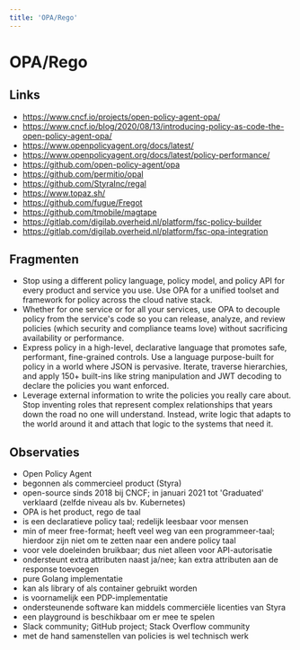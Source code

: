 ```yaml
---
title: 'OPA/Rego'
---
```


# OPA/Rego

## Links
- https://www.cncf.io/projects/open-policy-agent-opa/
- https://www.cncf.io/blog/2020/08/13/introducing-policy-as-code-the-open-policy-agent-opa/
- https://www.openpolicyagent.org/docs/latest/
- https://www.openpolicyagent.org/docs/latest/policy-performance/
- https://github.com/open-policy-agent/opa
- https://github.com/permitio/opal
- https://github.com/StyraInc/regal
- https://www.topaz.sh/
- https://github.com/fugue/Fregot
- https://github.com/tmobile/magtape
- https://gitlab.com/digilab.overheid.nl/platform/fsc-policy-builder
- https://gitlab.com/digilab.overheid.nl/platform/fsc-opa-integration

## Fragmenten
- Stop using a different policy language, policy model, and policy API for every product and service you use. Use OPA for a unified toolset and framework for policy across the cloud native stack.
- Whether for one service or for all your services, use OPA to decouple policy from the service's code so you can release, analyze, and review policies (which security and compliance teams love) without sacrificing availability or performance.
- Express policy in a high-level, declarative language that promotes safe, performant, fine-grained controls. Use a language purpose-built for policy in a world where JSON is pervasive. Iterate, traverse hierarchies, and apply 150+ built-ins like string manipulation and JWT decoding to declare the policies you want enforced.
- Leverage external information to write the policies you really care about. Stop inventing roles that represent complex relationships that years down the road no one will understand. Instead, write logic that adapts to the world around it and attach that logic to the systems that need it.

## Observaties
- Open Policy Agent
- begonnen als commercieel product (Styra)
- open-source sinds 2018 bij CNCF; in januari 2021 tot 'Graduated' verklaard (zelfde niveau als bv. Kubernetes)
- OPA is het product, rego de taal
- is een declaratieve policy taal; redelijk leesbaar voor mensen
- min of meer free-format; heeft veel weg van een programmeer-taal; hierdoor zijn niet om te zetten naar een andere policy taal
- voor vele doeleinden bruikbaar; dus niet alleen voor API-autorisatie
- ondersteunt extra attributen naast ja/nee; kan extra attributen aan de response toevoegen
- pure Golang implementatie
- kan als library of als container gebruikt worden
- is voornamelijk een PDP-implementatie
- ondersteunende software kan middels commerciële licenties van Styra
- een playground is beschikbaar om er mee te spelen
- Slack community; GitHub project; Stack Overflow community
- met de hand samenstellen van policies is wel technisch werk
